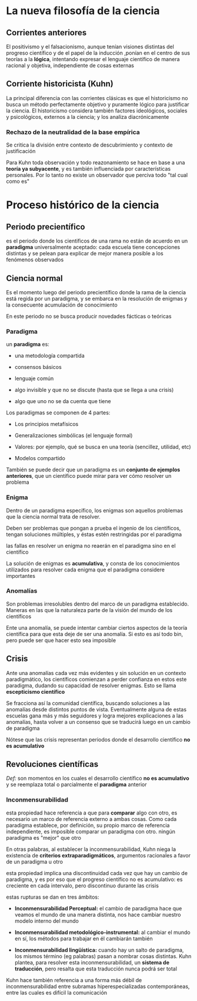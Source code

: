 # La nueva filosofía de la ciencia

## Corrientes anteriores

El positivismo y el falsacionismo, aunque tenían visiones distintas del
progreso científico y de el papel de la inducción ,ponían en el centro de
sus teorías a la **lógica**, intentando expresar el lenguaje científico de
manera racional y objetiva, independiente de cosas externas

## Corriente historicista (Kuhn)

La principal diferencia con las corrientes clásicas es que el historicismo
no busca un método perfectamente objetivo y puramente lógico para justificar
la ciencia. El historicismo considera también factores ideológicos, sociales y
psicológicos, externos a la ciencia; y los analiza diacrónicamente

### Rechazo de la neutralidad de la base empírica

Se critica la división entre contexto de descubrimiento y contexto de
justificación

Para Kuhn toda observación y todo reazonamiento se hace en base a una
**teoría ya subyacente**, y es también influenciada por características
personales. Por lo tanto no existe un observador que perciva todo "tal cual
como es"

# Proceso histórico de la ciencia

## Periodo precientífico

es el periodo donde los cientificos de una rama no están de acuerdo en un
**paradigma** universalmente aceptado: cada escuela tiene concepciones
distintas y se pelean para explicar de mejor manera posible a los fenómenos
observados

## Ciencia normal

Es el momento luego del periodo precientífico donde la rama de la ciencia
está regida por un paradigma, y se embarca en la resolución de enigmas y la
consecuente acumulación de conocimiento

En este periodo no se busca producir novedades fácticas o teóricas

### Paradigma

un **paradigma** es:

* una metodología compartida

* consensos básicos

* lenguaje común

* algo invisible y que no se discute (hasta que se llega a una crisis)

* algo que uno no se da cuenta que tiene

Los paradigmas se componen de 4 partes:

* Los principios metafísicos

* Generalizaciones simbólicas (el lenguaje formal)

* Valores: por ejemplo, qué se busca en una teoría (sencillez, utilidad,
    etc)

* Modelos compartido

También se puede decir que un paradigma es un **conjunto de ejemplos
anteriores**, que un científico puede mirar para ver cómo resolver un
problema

### Enigma

Dentro de un paradigma específico, los enigmas son aquellos problemas que la
ciencia normal trata de resolver.

Deben ser problemas que pongan a prueba el ingenio de los científicos,
tengan soluciones múltiples, y éstas estén restringidas por el paradigma

las fallas en resolver un enigma no reaerán en el paradigma sino en el
científico

La solución de enigmas es **acumulativa**, y consta de los conocimientos
utilizados para resolver cada enigma que el paradigma considere importantes

### Anomalías

Son problemas irresolubles dentro del marco de un paradigma establecido.
Maneras en las que la naturaleza parte de la visión del mundo de los
científicos

Ente una anomalía, se puede intentar cambiar ciertos aspectos de la teoría
científica para que esta deje de ser una anomalía. Si esto es así todo bin,
pero puede ser que hacer esto sea imposible

## Crisis

Ante una anomalías cada vez más evidentes y sin solución en un contexto
paradigmático, los científicos comienzan a perder confianza en estos este
paradigma, dudando su capacidad de resolver enigmas. Esto se llama
**escepticismo científico**

Se fracciona así la comunidad científica, buscando soluciones a las
anomalías desde distintos puntos de vista. Eventualmente alguna de estas
escuelas gana más y más seguidores y logra mejores explicaciones a las
anomalías, hasta volver a un consenso que se traducirá luego en un cambio de
paradigma

Nótese que las crisis representan periodos donde el desarrollo científico
**no es acumulativo**

## Revoluciones científicas

_Def:_ son momentos en los cuales el desarrollo científico **no es
acumulativo** y se reemplaza total o parcialmente el **paradigma** anterior

### Inconmensurabilidad

esta propiedad hace referencia a que para **comparar** algo con otro, es
necesario un marco de referencia externo a ambas cosas. Como cada paradigma
establece, por definición, su propio marco de referencia independiente, es
imposible comparar un paradigma con otro. ningún paradigma es "mejor" que
otro

En otras palabras, al establecer la inconmensurabilidad, Kuhn niega la
existencia de **criterios extraparadigmáticos**, argumentos racionales a
favor de un paradigma u otro

esta propiedad implica una discontinuidad cada vez que hay un cambio de
paradigma, y es por eso que el progreso científico no es acumulativo: es
creciente en cada intervalo, pero discontinuo durante las crisis

estas rupturas se dan en tres ámbitos:

* **Inconmensurabilidad Perceptual:** el cambio de paradigma hace que veamos
    el mundo de una manera distinta, nos hace cambiar nuestro modelo interno
    del mundo

* **Inconmensurabilidad metodológico-instrumental:** al cambiar el mundo en
    sí, los métodos para trabajar en él cambiarán también

* **Inconmensurabilidad lingüística:** cuando hay un salto de paradigma, los
    mismos término (eg palabras) pasan a nombrar cosas distintas. Kuhn
    plantea, para resolver esta inconmensurabilidad, un **sistema de
    traducción**, pero resalta que esta traducción nunca podrá ser total

Kuhn hace también referencia a una forma más débil de inconmensurabilidad
entre subramas hiperespecializadas contemporáneas, entre las cuales es
difícil la comunicación
